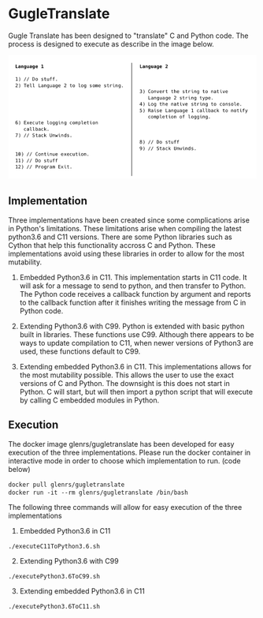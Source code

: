 # GugleTranslate

Gugle Translate has been designed to "translate" C and Python code. The process is designed to execute as describe in the image below.

![Alt text](/image/prompt.png "Optional Title")

## Implementation
Three implementations have been created since some complications arise in Python's limitations. These limitations arise when compiling the latest python3.6 and C11 versions. There are some Python libraries such as Cython that help this functionality accross C and Python. These implementations avoid using these libraries in order to allow for the most mutability. 

1. Embedded Python3.6 in C11. This implementation starts in C11 code. It will ask for a message to send to python, and then transfer to Python. The Python code receives a callback function by argument and reports to the callback function after it finishes writing the message from C in Python code.

2. Extending Python3.6 with C99. Python is extended with basic python built in libraries. These functions use C99. Although there appears to be ways to update compilation to C11, when newer versions of Python3 are used, these functions default to C99.

3. Extending embedded Python3.6 in C11. This implementations allows for the most mutability possible. This allows the user to use the exact versions of C and Python. The downsight is this does not start in Python. C will start, but will then import a python script that will execute by calling C embedded modules in Python. 

## Execution

The docker image glenrs/gugletranslate has been developed for easy execution of the three implementations. Please run the docker container in interactive mode in order to choose which implementation to run. (code below)

```
docker pull glenrs/gugletranslate
docker run -it --rm glenrs/gugletranslate /bin/bash
```

The following three commands will allow for easy execution of the three implementations

1. Embedded Python3.6 in C11

```
./executeC11ToPython3.6.sh
```

2. Extending Python3.6 with C99

```
./executePython3.6ToC99.sh
```

3. Extending embedded Python3.6 in C11

```
./executePython3.6ToC11.sh
```


